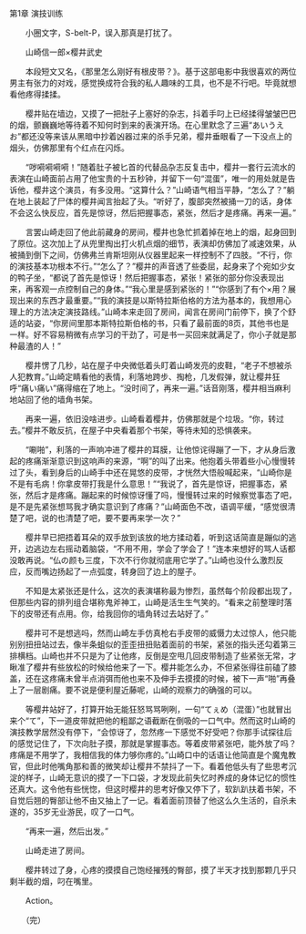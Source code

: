 第1章 演技训练

　　小圈文字，S-belt-P，误入那真是打扰了。

　　山崎信一郎×樱井武史

　　本段短文又名，《那里怎么刚好有根皮带？》。基于这部电影中我很喜欢的两位男主有张力的对戏，感觉换成符合我的私人趣味的工具，也不是不行吧。毕竟就想看他疼得揉揉。

　　樱井贴在墙边，又摸了一把肚子上塞好的杂志，抖着手叼上已经揉得皱皱巴巴的烟，颤巍巍地等待着不知何时到来的表演开场。在心里默念了三遍“あいうえお”都还没等来该从黑暗中抄着凶器过来的杀手兄弟，樱井垂眼看了一下没点上的烟头，仿佛那里有个红点在闪烁。

　　“哕嗬嗬嗬嗬！”随着肚子被匕首的代替品杂志反复击中，樱井一套行云流水的表演在山崎面前占用了他宝贵的十五秒钟，并留下一句“混蛋”，唯一的用处就是告诉他，樱井这个演员，有多没用。“这算什么？”山崎语气相当平静，“怎么了？”躺在地上装起了尸体的樱井闻言抬起了头。“听好了，腹部突然被捅一刀的话，身体不会这么快反应，首先是惊讶，然后把握事态，紧张，然后才是疼痛。再来一遍。”

　　言罢山崎走回了他此前藏身的房间，樱井也急忙抓着掉在地上的烟，起身回到了原位。这次加上了从兜里掏出打火机点烟的细节，表演却仿佛加了减速效果，从被捅到倒下之间，仿佛弗兰肯斯坦刚从仪器里起来一样控制不了四肢。“不行，你的演技基本功根本不行。”“怎么了？”樱井的声音透了些委屈，起身来了个宛如少女的鸭子坐，“都说了首先是惊讶！然后把握事态，紧张！紧张的部分你没表现出来，再客观一点控制自己的身体。”“我心里是感到紧张的！”“你感到了有个×用？展现出来的东西才最重要。”“我的演技是以斯特拉斯伯格的方法为基本的，我想用心理上的方法决定演技路线。”山崎本来走回了房间，闻言在房间门前停下，换了个舒适的站姿，“你房间里那本斯特拉斯伯格的书，只看了最前面的8页，其他书也是一样。好不容易稍微有点学习的干劲了，可是书一买回来就满足了，你小子就是那种最渣的人！”

　　樱井愣了几秒，站在屋子中央微低着头盯着山崎发亮的皮鞋，“老子不想被杀人犯教育。”山崎定睛看他的表情，利落地跨步、掏枪，几发假弹，就让樱井狂呼“痛い痛い”痛得缩在了地上。“没时间了，再来一遍。”话音刚落，樱井相当麻利地站回了他的墙角书架。

　　再来一遍，依旧没啥进步。山崎看着樱井，仿佛那就是个垃圾。“你，转过去。”樱井不敢反抗，在屋子中央看着那个书架，等待未知的恐惧袭来。

　　“唰啪”，利落的一声响冲进了樱井的耳膜，让他惊诧得蹦了一下，才从身后激起的疼痛渐渐意识到这响声的来源，“啊”的叫了出来。他抱着头带着些小心慢慢转过了头，看到身后的山崎手中还在晃悠的皮带，才恍然大悟般喊起来，“山崎你是不是有毛病！你拿皮带打我是什么意思！”“我说了，首先是惊讶，把握事态，紧张，然后才是疼痛。蹦起来的时候惊讶懂了吗，慢慢转过来的时候察觉事态了吧，是不是先紧张想骂我才确实意识到了疼痛？”山崎面色不改，语调平缓，“感觉很清楚了吧，说的也清楚了吧，要不要再来学一次？”

　　樱井早已把捂着耳朵的双手放到该放的地方揉动着，听到这话简直是蹦似的逃开，边逃边左右摇动着脑袋，“不用不用，学会了学会了！”连本来想好的骂人话都没敢再说。“仏の颜も三度，下次不行你就彻底用它学了。”山崎也没什么激烈反应，反而嘴边扬起了一点弧度，转身回了边上的屋子。

　　不知是太紧张还是什么，这次的表演堪称最为惨烈，虽然每个阶段都出现了，但那些内容的排列组合堪称鬼斧神工，山崎是活生生气笑的。“看来之前整理时落下的皮带还有点用。你，给我回你的墙角转过去站好了。”

　　樱井可不是想逃吗，然而山崎左手仿真枪右手皮带的威慑力太过惊人，他只能别别扭扭站过去，像半条蛆似的歪歪扭扭贴着面前的书架，紧张的指头还勾着第三排横档。山崎也并不只是为了让他疼，反倒是空甩几回皮带制造了些紧张无常，才瞅准了樱井有些放松的时候给他来了一下。樱井能怎么办，不但紧张得往前磕了膝盖，还在这疼痛未曾半点消弭而他也来不及伸手去摸摸的时候，被下一声“啪”再叠上了一层剧痛。要不说是便利屋近藤呢，山崎的观察力的确强的可以。

　　等樱井站好了，打算开始无能狂怒骂骂咧咧，一句“てぇめ（混蛋）”也就冒出来个“て”，下一道皮带就把他的粗鄙之语截断在倒吸的一口气中。然而这时山崎的演技教学居然没有停下，“会惊讶了，忽然疼一下感觉不好受吧？你那手试探往后的感觉记住了，下次向肚子摸，那就是掌握事态。等着皮带紧张吧，能外放了吗？疼痛是不用学了，我相信我的体力够你疼的。”山崎口中的话语让他简直是个魔鬼教官，但此时他嘴角那和善的微笑却让樱井不禁抖了一下。看着他低头有了些思考沉淀的样子，山崎无意识的摸了一下口袋，才发现此前失忆时养成的身体记忆的惯性还真大。这令他有些恍惚，但这时樱井的思考好像又停下了，软趴趴扶着书架，不自觉后翘的臀部让他不由又抽上了一记。看着面前顶替了他这么久生活的，自杀未遂的，35岁无业游民，叹了一口气。

　　“再来一遍，然后出发。”

　　山崎走进了房间。

　　樱井转过了身，心疼的摸摸自己饱经摧残的臀部，摸了半天才找到那颗几乎只剩半截的烟，叼在嘴里。

　　Action。

　　（完）
